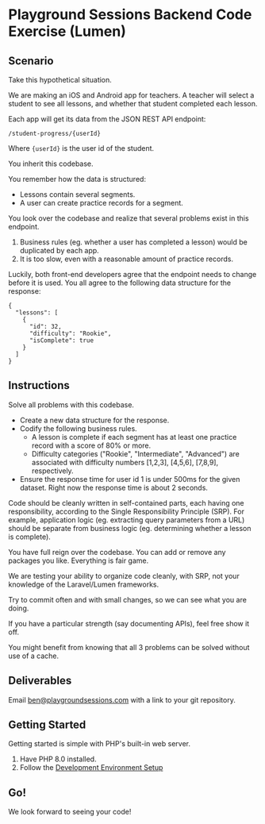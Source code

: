 # Playground Sessions Backend Code Exercise (Lumen)

## Scenario
Take this hypothetical situation.

We are making an iOS and Android app for teachers.
A teacher will select a student to see all lessons, and whether that student completed each lesson.

Each app will get its data from the JSON REST API endpoint:

```
/student-progress/{userId}
```

Where `{userId}` is the user id of the student.

You inherit this codebase.

You remember how the data is structured:
- Lessons contain several segments.
- A user can create practice records for a segment.

You look over the codebase and realize that several problems exist in this endpoint.
1. Business rules (eg. whether a user has completed a lesson) would be duplicated by each app.
1. It is too slow, even with a reasonable amount of practice records.

Luckily, both front-end developers agree that the endpoint needs to change before it is used.
You all agree to the following data structure for the response:

```
{
  "lessons": [
    {
      "id": 32,
      "difficulty": "Rookie",
      "isComplete": true
    }
  ]
}
```

## Instructions

Solve all problems with this codebase.
- Create a new data structure for the response.
- Codify the following business rules.
  - A lesson is complete if each segment has at least one practice record with a score of 80% or more.
  - Difficulty categories ("Rookie", "Intermediate", "Advanced") are associated with difficulty numbers
    [1,2,3], [4,5,6], [7,8,9], respectively.
- Ensure the response time for user id 1 is under 500ms for the given dataset.
  Right now the response time is about 2 seconds.

Code should be cleanly written in self-contained parts, each having one responsibility,
according to the Single Responsibility Principle (SRP).
For example, application logic (eg. extracting query parameters from a URL)
should be separate from business logic (eg. determining whether a lesson is complete).

You have full reign over the codebase. You can add or remove any packages you like. Everything is fair game.

We are testing your ability to organize code cleanly, with SRP, not your knowledge of the Laravel/Lumen frameworks.

Try to commit often and with small changes, so we can see what you are doing.

If you have a particular strength (say documenting APIs), feel free show it off.

You might benefit from knowing that all 3 problems can be solved without use of a cache.

## Deliverables

Email ben@playgroundsessions.com with a link to your git repository.

## Getting Started

Getting started is simple with PHP's built-in web server.
1. Have PHP 8.0 installed.
1. Follow the [Development Environment Setup](readme/built-in-php-server.md)

## Go!

We look forward to seeing your code! 
